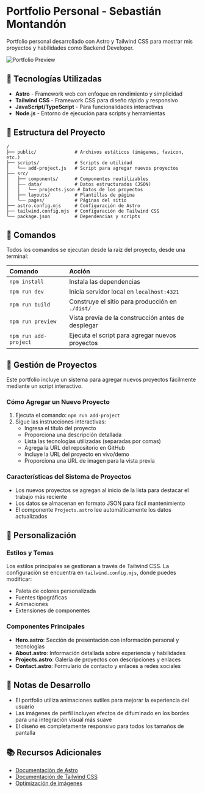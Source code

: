 # Portfolio Personal - Sebastián Montandón

Portfolio personal desarrollado con Astro y Tailwind CSS para mostrar mis proyectos y habilidades como Backend Developer.

![Portfolio Preview](https://i.postimg.cc/wM7qgH64/image.png)

## 🚀 Tecnologías Utilizadas

- **Astro** - Framework web con enfoque en rendimiento y simplicidad
- **Tailwind CSS** - Framework CSS para diseño rápido y responsivo
- **JavaScript/TypeScript** - Para funcionalidades interactivas
- **Node.js** - Entorno de ejecución para scripts y herramientas

## 📁 Estructura del Proyecto

```text
/
├── public/              # Archivos estáticos (imágenes, favicon, etc.)
├── scripts/             # Scripts de utilidad
│   └── add-project.js   # Script para agregar nuevos proyectos
├── src/
│   ├── components/      # Componentes reutilizables
│   ├── data/            # Datos estructurados (JSON)
│   │   └── projects.json # Datos de los proyectos
│   ├── layouts/         # Plantillas de página
│   └── pages/           # Páginas del sitio
├── astro.config.mjs     # Configuración de Astro
├── tailwind.config.mjs  # Configuración de Tailwind CSS
└── package.json         # Dependencias y scripts
```

## 🧞 Comandos

Todos los comandos se ejecutan desde la raíz del proyecto, desde una terminal:

| Comando                  | Acción                                            |
| :----------------------- | :------------------------------------------------ |
| `npm install`            | Instala las dependencias                          |
| `npm run dev`            | Inicia servidor local en `localhost:4321`         |
| `npm run build`          | Construye el sitio para producción en `./dist/`   |
| `npm run preview`        | Vista previa de la construcción antes de desplegar|
| `npm run add-project`    | Ejecuta el script para agregar nuevos proyectos   |

## 🔄 Gestión de Proyectos

Este portfolio incluye un sistema para agregar nuevos proyectos fácilmente mediante un script interactivo.

### Cómo Agregar un Nuevo Proyecto

1. Ejecuta el comando: `npm run add-project`
2. Sigue las instrucciones interactivas:
   - Ingresa el título del proyecto
   - Proporciona una descripción detallada
   - Lista las tecnologías utilizadas (separadas por comas)
   - Agrega la URL del repositorio en GitHub
   - Incluye la URL del proyecto en vivo/demo
   - Proporciona una URL de imagen para la vista previa

### Características del Sistema de Proyectos

- Los nuevos proyectos se agregan al inicio de la lista para destacar el trabajo más reciente
- Los datos se almacenan en formato JSON para fácil mantenimiento
- El componente `Projects.astro` lee automáticamente los datos actualizados

## 🎨 Personalización

### Estilos y Temas

Los estilos principales se gestionan a través de Tailwind CSS. La configuración se encuentra en `tailwind.config.mjs`, donde puedes modificar:

- Paleta de colores personalizada
- Fuentes tipográficas
- Animaciones
- Extensiones de componentes

### Componentes Principales

- **Hero.astro**: Sección de presentación con información personal y tecnologías
- **About.astro**: Información detallada sobre experiencia y habilidades
- **Projects.astro**: Galería de proyectos con descripciones y enlaces
- **Contact.astro**: Formulario de contacto y enlaces a redes sociales

## 📝 Notas de Desarrollo

- El portfolio utiliza animaciones sutiles para mejorar la experiencia del usuario
- Las imágenes de perfil incluyen efectos de difuminado en los bordes para una integración visual más suave
- El diseño es completamente responsivo para todos los tamaños de pantalla

## 📚 Recursos Adicionales

- [Documentación de Astro](https://docs.astro.build)
- [Documentación de Tailwind CSS](https://tailwindcss.com/docs)
- [Optimización de imágenes](https://docs.astro.build/en/guides/images/)
